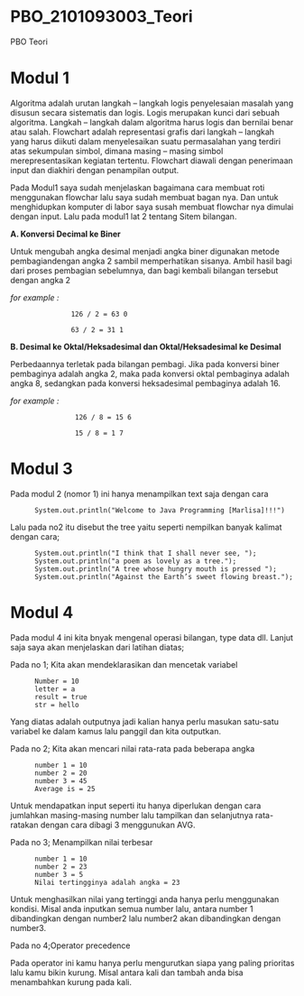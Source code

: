 # PBO_2101093003_Teori
PBO Teori
# Modul 1
Algoritma adalah urutan langkah – langkah logis penyelesaian masalah yang disusun secara sistematis dan logis. Logis merupakan kunci dari sebuah algoritma. Langkah – 
langkah dalam algoritma harus logis dan bernilai benar atau salah. Flowchart adalah representasi grafis dari langkah – langkah yang harus diikuti dalam menyelesaikan suatu permasalahan yang terdiri atas sekumpulan simbol, dimana masing – masing simbol merepresentasikan kegiatan tertentu. Flowchart diawali dengan penerimaan input dan diakhiri dengan penampilan output.

Pada Modul1 saya sudah menjelaskan bagaimana cara membuat roti menggunakan flowchar lalu saya sudah membuat bagan nya. Dan untuk menghidupkan komputer di labor saya susah membuat flowchar nya dimulai dengan input. Lalu pada modul1 lat 2 tentang Sitem bilangan.

**A. Konversi Decimal ke Biner**

  Untuk mengubah angka desimal menjadi angka biner digunakan metode pembagiandengan angka 2 sambil memperhatikan sisanya. Ambil hasil bagi dari proses pembagian sebelumnya, dan bagi kembali bilangan tersebut dengan angka 2
  
  _for example :_  
  
                   126 / 2 = 63 0
                   
                   63 / 2 = 31 1
            
 **B. Desimal ke Oktal/Heksadesimal dan Oktal/Heksadesimal ke Desimal**
 
  Perbedaannya terletak pada bilangan pembagi. Jika pada konversi biner pembaginya adalah angka 2, maka pada konversi oktal pembaginya adalah angka 8, sedangkan pada konversi heksadesimal pembaginya adalah 16. 
 
 _for example :_
 
                    126 / 8 = 15 6
                    
                    15 / 8 = 1 7
          
# Modul 3
Pada modul 2 (nomor 1) ini hanya menampilkan text saja dengan cara

          System.out.println("Welcome to Java Programming [Marlisa]!!!")
    
Lalu pada no2 itu disebut the tree yaitu seperti nempilkan banyak kalimat dengan cara;

          System.out.println("I think that I shall never see, ");
          System.out.println("a poem as lovely as a tree.");
          System.out.println("A tree whose hungry mouth is pressed ");
          System.out.println("Against the Earth’s sweet flowing breast.");

# Modul 4
Pada modul 4 ini kita bnyak mengenal operasi bilangan, type data dll. Lanjut saja saya akan menjelaskan dari latihan diatas;

Pada no 1; Kita akan mendeklarasikan dan mencetak variabel

          Number = 10 
          letter = a 
          result = true 
          str = hello 
          
 Yang diatas adalah outputnya jadi kalian hanya perlu masukan satu-satu variabel ke dalam kamus lalu panggil dan kita outputkan.
 
 Pada no 2; Kita akan mencari nilai rata-rata pada beberapa angka 
 
          number 1 = 10 
          number 2 = 20 
          number 3 = 45 
          Average is = 25
          
Untuk mendapatkan input seperti itu hanya diperlukan dengan cara jumlahkan masing-masing number lalu tampilkan dan selanjutnya rata-ratakan dengan cara dibagi 3 menggunukan AVG.
 
Pada no 3; Menampilkan nilai terbesar

          number 1 = 10 
          number 2 = 23 
          number 3 = 5 
          Nilai tertingginya adalah angka = 23 

Untuk menghasilkan nilai yang tertinggi anda hanya perlu menggunakan kondisi. Misal anda inputkan semua number lalu, antara number 1 dibandingkan dengan number2 lalu number2 akan dibandingkan dengan number3.

Pada no 4;Operator precedence

Pada operator ini kamu hanya perlu mengurutkan siapa yang paling prioritas lalu kamu bikin kurung. Misal antara kali dan tambah anda bisa menambahkan kurung pada kali.
 



